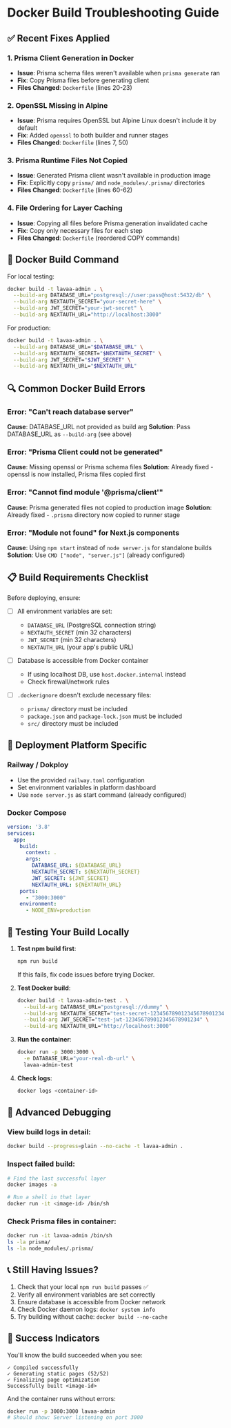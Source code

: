 # Docker Build Troubleshooting Guide

## ✅ Recent Fixes Applied

### 1. **Prisma Client Generation in Docker**
- **Issue**: Prisma schema files weren't available when `prisma generate` ran
- **Fix**: Copy Prisma files before generating client
- **Files Changed**: `Dockerfile` (lines 20-23)

### 2. **OpenSSL Missing in Alpine**
- **Issue**: Prisma requires OpenSSL but Alpine Linux doesn't include it by default
- **Fix**: Added `openssl` to both builder and runner stages
- **Files Changed**: `Dockerfile` (lines 7, 50)

### 3. **Prisma Runtime Files Not Copied**
- **Issue**: Generated Prisma client wasn't available in production image
- **Fix**: Explicitly copy `prisma/` and `node_modules/.prisma/` directories
- **Files Changed**: `Dockerfile` (lines 60-62)

### 4. **File Ordering for Layer Caching**
- **Issue**: Copying all files before Prisma generation invalidated cache
- **Fix**: Copy only necessary files for each step
- **Files Changed**: `Dockerfile` (reordered COPY commands)

## 🐳 Docker Build Command

For local testing:
```bash
docker build -t lavaa-admin . \
  --build-arg DATABASE_URL="postgresql://user:pass@host:5432/db" \
  --build-arg NEXTAUTH_SECRET="your-secret-here" \
  --build-arg JWT_SECRET="your-jwt-secret" \
  --build-arg NEXTAUTH_URL="http://localhost:3000"
```

For production:
```bash
docker build -t lavaa-admin . \
  --build-arg DATABASE_URL="$DATABASE_URL" \
  --build-arg NEXTAUTH_SECRET="$NEXTAUTH_SECRET" \
  --build-arg JWT_SECRET="$JWT_SECRET" \
  --build-arg NEXTAUTH_URL="$NEXTAUTH_URL"
```

## 🔍 Common Docker Build Errors

### Error: "Can't reach database server"
**Cause**: DATABASE_URL not provided as build arg
**Solution**: Pass DATABASE_URL as `--build-arg` (see above)

### Error: "Prisma Client could not be generated"
**Cause**: Missing openssl or Prisma schema files
**Solution**: Already fixed - openssl is now installed, Prisma files copied first

### Error: "Cannot find module '@prisma/client'"
**Cause**: Prisma generated files not copied to production image
**Solution**: Already fixed - `.prisma` directory now copied to runner stage

### Error: "Module not found" for Next.js components
**Cause**: Using `npm start` instead of `node server.js` for standalone builds
**Solution**: Use `CMD ["node", "server.js"]` (already configured)

## 📋 Build Requirements Checklist

Before deploying, ensure:

- [ ] All environment variables are set:
  - `DATABASE_URL` (PostgreSQL connection string)
  - `NEXTAUTH_SECRET` (min 32 characters)
  - `JWT_SECRET` (min 32 characters)
  - `NEXTAUTH_URL` (your app's public URL)
  
- [ ] Database is accessible from Docker container
  - If using localhost DB, use `host.docker.internal` instead
  - Check firewall/network rules
  
- [ ] `.dockerignore` doesn't exclude necessary files:
  - `prisma/` directory must be included
  - `package.json` and `package-lock.json` must be included
  - `src/` directory must be included

## 🚀 Deployment Platform Specific

### Railway / Dokploy
- Use the provided `railway.toml` configuration
- Set environment variables in platform dashboard
- Use `node server.js` as start command (already configured)

### Docker Compose
```yaml
version: '3.8'
services:
  app:
    build:
      context: .
      args:
        DATABASE_URL: ${DATABASE_URL}
        NEXTAUTH_SECRET: ${NEXTAUTH_SECRET}
        JWT_SECRET: ${JWT_SECRET}
        NEXTAUTH_URL: ${NEXTAUTH_URL}
    ports:
      - "3000:3000"
    environment:
      - NODE_ENV=production
```

## 🧪 Testing Your Build Locally

1. **Test npm build first**:
   ```bash
   npm run build
   ```
   If this fails, fix code issues before trying Docker.

2. **Test Docker build**:
   ```bash
   docker build -t lavaa-admin-test . \
     --build-arg DATABASE_URL="postgresql://dummy" \
     --build-arg NEXTAUTH_SECRET="test-secret-123456789012345678901234" \
     --build-arg JWT_SECRET="test-jwt-123456789012345678901234" \
     --build-arg NEXTAUTH_URL="http://localhost:3000"
   ```

3. **Run the container**:
   ```bash
   docker run -p 3000:3000 \
     -e DATABASE_URL="your-real-db-url" \
     lavaa-admin-test
   ```

4. **Check logs**:
   ```bash
   docker logs <container-id>
   ```

## 🔧 Advanced Debugging

### View build logs in detail:
```bash
docker build --progress=plain --no-cache -t lavaa-admin .
```

### Inspect failed build:
```bash
# Find the last successful layer
docker images -a

# Run a shell in that layer
docker run -it <image-id> /bin/sh
```

### Check Prisma files in container:
```bash
docker run -it lavaa-admin /bin/sh
ls -la prisma/
ls -la node_modules/.prisma/
```

## 📞 Still Having Issues?

1. Check that your local `npm run build` passes ✅
2. Verify all environment variables are set correctly
3. Ensure database is accessible from Docker network
4. Check Docker daemon logs: `docker system info`
5. Try building without cache: `docker build --no-cache`

## 🎯 Success Indicators

You'll know the build succeeded when you see:
```
✓ Compiled successfully
✓ Generating static pages (52/52)
✓ Finalizing page optimization
Successfully built <image-id>
```

And the container runs without errors:
```bash
docker run -p 3000:3000 lavaa-admin
# Should show: Server listening on port 3000
```
